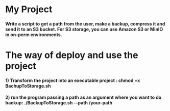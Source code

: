 # My Project
#### Write a script to get a path from the user, make a backup, compress it and send it to an S3 bucket. For S3 storage, you can use Amazon S3 or MinIO in on-perm environments.

# The way of deploy and use the project
#### 1) Transform the project into an executable project : chmod +x BachupToStorage.sh
#### 2) run the program passing a path as an argument where you want to do backup: ./BackupToStorage.sh --path /your-path
